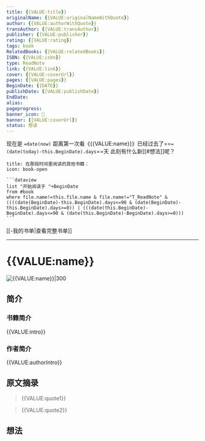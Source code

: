 ```yaml
---
title: {{VALUE:title}}
originalName: {{VALUE:originalNameWithQuote}}
author: {{VALUE:authorWithQuote}}
transAuthor: {{VALUE:transAuthor}}
publisher: {{VALUE:publisher}}
rating: {{VALUE:rating}}
tags: book
RelatedBooks: {{VALUE:relatedBooks}}
ISBN: {{VALUE:isbn}}
type: ReadNote
link: {{VALUE:link}}
cover: {{VALUE:coverUrl}}
pages: {{VALUE:pages}}
BeginDate: {{DATE}}
publishDate: {{VALUE:publishDate}}
EndDate:
alias:
pageprogress:
banner_icon: 📖
banner: {{VALUE:coverUrl}}
status: 想读
---
```


现在是 `=date(now)`
距离第一次看《{{VALUE:name}}》已经过去了==`=(date(today)-this.BeginDate).days`==天
此刻有什么新[[#想法]]呢？
````ad-abstract
title: 在那段时间里阅读的其他书籍：
icon: book-open

```dataview
list "开始阅读于 "+BeginDate
from #book
where file.name!=this.file.name & file.name!="T_ReadNote" & ((((date(BeginDate)-this.BeginDate).days<=90 & (date(BeginDate)-this.BeginDate).days>=0)) | (((date(this.BeginDate)-BeginDate).days<=90 & (date(this.BeginDate)-BeginDate).days>=0)))
```
````
[[-我的书单|查看完整书单]]

---
# {{VALUE:name}}

![{{VALUE:name}}|300]({{VALUE:coverUrl}})

## 简介
### 书籍简介

{{VALUE:intro}}

### 作者简介

{{VALUE:authorIntro}}

## 原文摘录
> {{VALUE:quote1}}

> {{VALUE:quote2}}

## 想法
